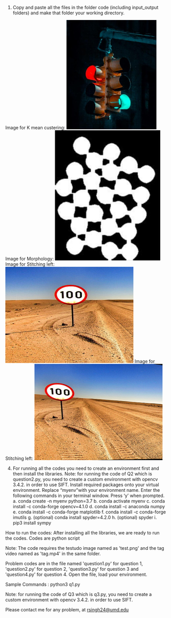 1) Copy and paste all the files in the folder code (including input_output folders) and make that folder your working directory.

Image for K mean custering:  ![alt text](https://github.com/Rish2911/Stitching-morphology-colour-segmentation-and-camera-calibration/blob/main/coloursegmentation_input_output/Q4image.png)
Image for Morphology: ![alt text](https://github.com/Rish2911/Stitching-morphology-colour-segmentation-and-camera-calibration/blob/main/morphology_input_output/Q1image.png)
Image for Stitching left: ![alt text](https://github.com/Rish2911/Stitching-morphology-colour-segmentation-and-camera-calibration/blob/main/stitching_input_output/left.png)
Image for Stitching left: ![alt text](https://github.com/Rish2911/Stitching-morphology-colour-segmentation-and-camera-calibration/blob/main/stitching_input_output/right.png)

4) For running all the codes you need to create an environment first and then install the libraries.
Note: for running the code of Q2 which is question2.py, you need to create a custom environment with opencv 3.4.2. in order to use SIFT. 
Install required packages onto your virtual environment. Replace “myenv”with your environment name. 
Enter the following commands in your terminal window. Press ‘y’ when prompted. 
a. conda create -n myenv python=3.7
b. conda activate myenv
c. conda install -c conda-forge opencv=4.1.0
d. conda install -c anaconda numpy
e. conda install -c conda-forge matplotlib
f. conda install -c conda-forge imutils
g. (optional) conda install spyder=4.2.0
h. (optional) spyder
i. pip3 install sympy 



How to run the codes:
After installing all the libraries, we are ready to run the codes. Codes are python script

Note: The code requires the testudo image named as 'test.png' and the tag video named as 'tag.mp4' in the same folder.

Problem  codes are in the file named 'question1.py' for question 1, 'question2.py' for question 2, 'question3.py' for question 3 and 'question4.py' for question 4. Open the file, load your environment.


Sample Commands : python3 q1.py

Note: for running the code of Q3 which is q3.py, you need to create a custom environment with opencv 3.4.2. in order to use SIFT. 


Please contact me for any problem, at rsingh24@umd.edu

